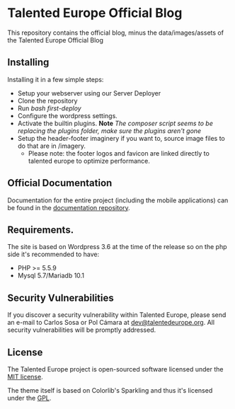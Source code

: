 # Talented Europe Official Blog

This repository contains the official blog, minus the data/images/assets of the Talented Europe Official Blog

## Installing

Installing it in a few simple steps:

- Setup your webserver using our Server Deployer 
- Clone the repository
- Run *bash first-deploy*
- Configure the wordpress settings.
- Activate the builtin plugins. **Note** *The composer script seems to be replacing the plugins folder, make sure the plugins aren't gone*
- Setup the header-footer imaginery if you want to, source image files to do that are in /imagery.
	- Please note: the footer logos and favicon are linked directly to talented europe to optimize performance.	 	

## Official Documentation

Documentation for the entire project (including the mobile applications) can be found in the [documentation repository](https://github.com/TalentedEurope/te-docs).

## Requirements.

The site is based on Wordpress 3.6 at the time of the release so on the php side it's recommended to have:

- PHP >= 5.5.9
- Mysql 5.7/Mariadb 10.1

## Security Vulnerabilities

If you discover a security vulnerability within Talented Europe, please send an e-mail to Carlos Sosa or Pol Cámara at dev@talentedeurope.org. All security vulnerabilities will be promptly addressed.

## License

The Talented Europe project is open-sourced software licensed under the [MIT license](http://opensource.org/licenses/MIT).

The theme itself is based on Colorlib's Sparkling and thus it's licensed under the  [GPL](https://opensource.org/licenses/GPL-3.0).